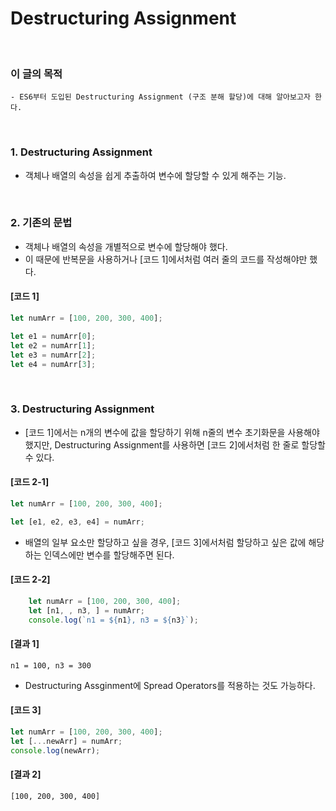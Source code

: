 # Destructuring Assignment
<br/>

### 이 글의 목적
    - ES6부터 도입된 Destructuring Assignment (구조 분해 할당)에 대해 알아보고자 한다.
<br/>

### 1. Destructuring Assignment
- 객체나 배열의 속성을 쉽게 추출하여 변수에 할당할 수 있게 해주는 기능.
<br/>

### 2. 기존의 문법
- 객체나 배열의 속성을 개별적으로 변수에 할당해야 했다.
- 이 때문에 반복문을 사용하거나 [코드 1]에서처럼 여러 줄의 코드를 작성해야만 했다.
#### [코드 1]
```javascript
let numArr = [100, 200, 300, 400];

let e1 = numArr[0];
let e2 = numArr[1];
let e3 = numArr[2];
let e4 = numArr[3];
```
<br/>

### 3. Destructuring Assignment
- [코드 1]에서는 n개의 변수에 값을 할당하기 위해 n줄의 변수 초기화문을 사용해야 했지만, Destructuring Assignment를 사용하면 [코드 2]에서처럼 한 줄로 할당할 수 있다.
#### [코드 2-1]
```javascript
let numArr = [100, 200, 300, 400];

let [e1, e2, e3, e4] = numArr;
```
- 배열의 일부 요소만 할당하고 싶을 경우, [코드 3]에서처럼 할당하고 싶은 값에 해당하는 인덱스에만 변수를 할당해주면 된다.
#### [코드 2-2]
```javascript
    let numArr = [100, 200, 300, 400];
    let [n1, , n3, ] = numArr;
    console.log(`n1 = ${n1}, n3 = ${n3}`);
```
#### [결과 1]
```plaintext
n1 = 100, n3 = 300
```
- Destructuring Assginment에 Spread Operators를 적용하는 것도 가능하다.
#### [코드 3]
```javascript
let numArr = [100, 200, 300, 400];
let [...newArr] = numArr;
console.log(newArr);
```
#### [결과 2]
```plaintext
[100, 200, 300, 400]
```
